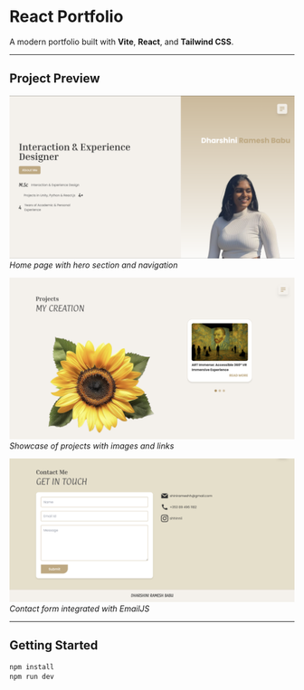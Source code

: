 # React Portfolio

A modern portfolio built with **Vite**, **React**, and **Tailwind CSS**.

---

## Project Preview

![Home Page](public/home.png)  
*Home page with hero section and navigation*

![Projects Section](public/projects.png)  
*Showcase of projects with images and links*

![Contact Section](public/contact.png)  
*Contact form integrated with EmailJS*

---

## Getting Started

```bash
npm install
npm run dev
